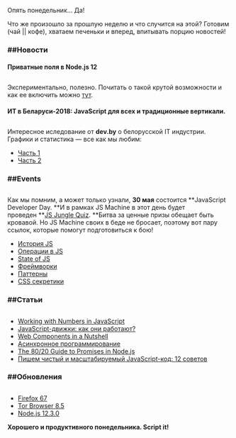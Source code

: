 Опять понедельник… Да!

Что же произошло за прошлую неделю и что случится на этой? Готовим (чай || кофе), хватаем печеньки и вперед, впитывать порцию новостей!

### ##Новости

#### Приватные поля в Node.js 12

##

Экспериментально, полезно. Почитать о такой крутой возможности и как ее включить можно [тут](https://vk.com/away.php?to=http%3A%2F%2Fthecodebarbarian.com%2Fnodejs-12-private-class-fields.html).

#### ИТ в Беларуси-2018: JavaScript для всех и традиционные вертикали.

##

Интересное иследование от **dev.by** о белорусской IT индустрии. Графики и статистика — все как мы любим:

- [Часть 1](https://vk.com/away.php?to=https%3A%2F%2Fdev.by%2Fnews%2Fit-v-belarusi-2018)
- [Часть 2](https://vk.com/away.php?to=https%3A%2F%2Fdev.by%2Fnews%2Fit-v-belarusi-2018-2)

### ##Events

##

Как мы помним, а может только узнали, **30 мая** состоится **JavaScript Developer Day. **И в рамках JS Machine в этот день будет проведен **[JS Jungle Quiz](https://vk.com/away.php?to=https%3A%2F%2Fcommunities.by%2Fevents%2Fjs-dev-day-mogilev). **Битва за ценные призы обещает быть кровавой. Но JS Machine своих в беде не бросает, поэтому вот пару ссылок, которые помогут подготовиться к бою!

- [История JS](https://vk.com/away.php?to=https%3A%2F%2Fhabr.com%2Fru%2Fcompany%2Flivetyping%2Fblog%2F324196%2F)
- [Операции в JS](https://vk.com/away.php?to=https%3A%2F%2Fdeveloper.mozilla.org%2Fru%2Fdocs%2FWeb%2FJavaScript%2FReference%2FOperators%2FArithmetic_Operators)
- [State of JS](https://vk.com/away.php?to=https%3A%2F%2Fstateofjs.com%2F)
- [Фреймворки](https://vk.com/away.php?to=https%3A%2F%2Fwww.w3tweaks.com%2Fbest-javascript-frameworks-the-top-most-popular-javascript-frameworks-for-mobile-and-web-apps.html)
- [Паттерны](https://vk.com/away.php?to=https%3A%2F%2Fwww.dofactory.com%2Fjavascript%2Fdesign-patterns)
- [CSS секретики](https://vk.com/away.php?to=https%3A%2F%2Fcsstriggers.com%2F)

### ##Статьи

##

- [Working with Numbers in JavaScript](https://vk.com/away.php?to=https%3A%2F%2Fmedium.com%2Fswlh%2Fworking-with-numbers-in-javascript-d5b5431626f)
- [JavaScript-движки: как они работают?](https://vk.com/away.php?to=https%3A%2F%2Fm.habr.com%2Fru%2Fcompany%2Fmailru%2Fblog%2F452906%2F)
- [Web Components in a Nutshell](https://vk.com/away.php?to=https%3A%2F%2Flevelup.gitconnected.com%2Fweb-components-in-a-nutshell-1e114aa971b9)
- [Асинхронное программирование](https://vk.com/away.php?to=https%3A%2F%2Fhabr.com%2Fru%2Fpost%2F452974%2F)
- [The 80/20 Guide to Promises in Node.js](https://vk.com/away.php?to=http%3A%2F%2Fthecodebarbarian.com%2Fthe-80-20-guide-to-promises-in-node-js.html)
- [Пишем чистый и масштабируемый JavaScript-код: 12 советов](https://vk.com/away.php?to=https%3A%2F%2Fhabr.com%2Fru%2Fcompany%2Fruvds%2Fblog%2F452562%2F)

### ##Обновления

##

- [Firefox 67](https://vk.com/away.php?to=https%3A%2F%2Fwww.opennet.ru%2Fopennews%2Fart.shtml%3Fnum%3D50717)
- [Tor Browser 8.5](https://vk.com/away.php?to=https%3A%2F%2Fblog.torproject.org%2Fnew-release-tor-browser-85)
- [Node.js 12.3.0](https://vk.com/away.php?to=https%3A%2F%2Fnodejs.org%2Fen%2Fblog%2Frelease%2Fv12.3.0%2F)

**Хорошего и продуктивного понедельника. Script it!**
